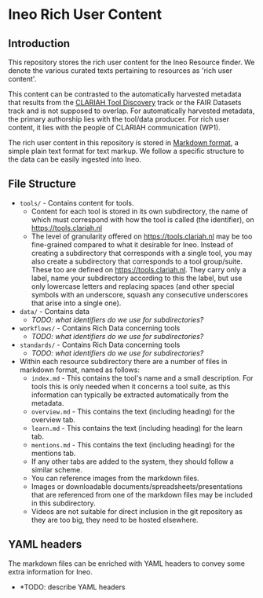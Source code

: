 # Ineo Rich User Content

## Introduction

This repository stores the rich user content for the Ineo Resource finder. We
denote the various curated texts pertaining to resources as 'rich user
content'.

This content can be contrasted to the automatically harvested metadata that
results from the [CLARIAH Tool
Discovery](https://github.com/CLARIAH/tool-discovery) track or the FAIR
Datasets track and is not supposed to overlap. For automatically harvested
metadata, the primary authorship lies with the tool/data producer. For rich
user content, it lies with the people of CLARIAH communication (WP1).

The rich user content in this repository is stored in [Markdown
format](https://www.markdownguide.org/basic-syntax), a simple plain text format
for text markup. We follow a specific structure to the data can be easily
ingested into Ineo.

## File Structure

* ``tools/`` - Contains content for tools. 
    * Content for each tool is stored in its own subdirectory, the name of which must correspond with how the tool is called (the identifier), on <https://tools.clariah.nl>
    * The level of granularity offered on <https://tools.clariah.nl> may be too fine-grained compared to what it desirable for Ineo. Instead of creating a subdirectory that corresponds with a single tool, you may also create a subdirectory that corresponds to a tool group/suite. These too are defined on <https://tools.clariah.nl>. They carry only a label, name your subdirectory according to this the label, but use only lowercase letters and replacing spaces (and other special symbols with an underscore, squash any consecutive underscores that arise into a single one).
* ``data/`` -  Contains data
    * *TODO: what identifiers do we use for subdirectories?*
* ``workflows/`` -  Contains Rich Data concerning tools
    * *TODO: what identifiers do we use for subdirectories?*
* ``standards/`` -  Contains Rich Data concerning tools
    * *TODO: what identifiers do we use for subdirectories?*
* Within each resource subdirectory there are a number of files in markdown format, named as follows:
    * ``index.md`` - This contains the tool's name and a small description. For tools this is only needed when it concerns a tool suite, as this information can typically be extracted automatically from the metadata.
    * ``overview.md`` - This contains the text (including heading) for the overview tab.
    * ``learn.md`` - This contains the text (including heading) for the learn tab.
    * ``mentions.md`` - This contains the text (including heading) for the mentions tab.
    * If any other tabs are added to the system, they should follow a similar scheme.
    * You can reference images from the markdown files.
    * Images or downloadable documents/spreadsheets/presentations that are referenced from one of the markdown files may be included in this subdirectory.
    * Videos are not suitable for direct inclusion in the git repository as they are too big, they need to be hosted elsewhere.
    
## YAML headers

The markdown files can be enriched with YAML headers to convey some extra information for Ineo.

* *TODO: describe YAML headers 



